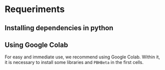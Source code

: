 # Requeriments

## Installing dependencies in python


## Using Google Colab

For easy and immediate use, we recommend using Google Colab. Within it, it is necessary to install some libraries and `PBHBeta` in the first cells.


```{code}

```

